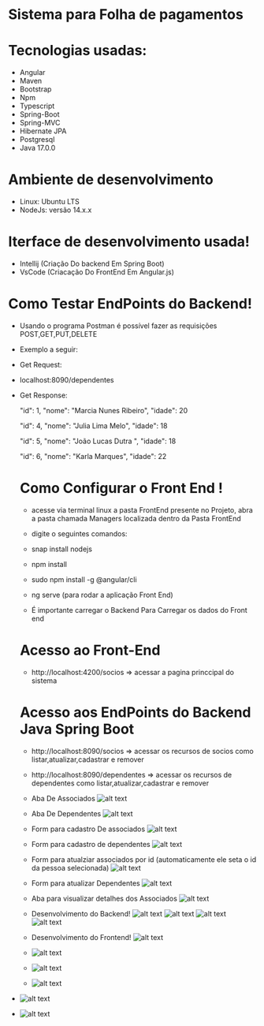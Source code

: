 # Sistema para Folha de pagamentos 

# Tecnologias usadas:
- Angular
- Maven
- Bootstrap
- Npm
- Typescript
- Spring-Boot
- Spring-MVC
- Hibernate JPA
- Postgresql
- Java 17.0.0

# Ambiente de desenvolvimento
- Linux: Ubuntu LTS
- NodeJs: versão 14.x.x

# Iterface de desenvolvimento usada!
- Intellij (Criação Do backend Em Spring Boot)
- VsCode (Criacação Do FrontEnd Em Angular.js)

# Como Testar EndPoints do Backend!

- Usando o programa Postman é possível fazer as requisições POST,GET,PUT,DELETE
- Exemplo a seguir:


- Get Request:
- localhost:8090/dependentes

- Get Response:

    "id": 1,
    "nome": "Marcia Nunes Ribeiro",
   "idade": 20
     
    "id": 4,
    "nome": "Julia Lima Melo",
    "idade": 18
    
    "id": 5,
    "nome": "João Lucas Dutra ",
    "idade": 18
    
     "id": 6,
     "nome": "Karla Marques",
     "idade": 22
   
   # Como Configurar o Front End !
   - acesse via terminal linux a pasta FrontEnd presente no Projeto, abra a  pasta chamada Managers localizada dentro da Pasta FrontEnd
 
   - digite o seguintes comandos:

   - snap install nodejs
   - npm install 
   - sudo npm install -g @angular/cli
   - ng serve (para rodar a aplicação Front End)
   - É importante carregar o Backend Para Carregar os dados do Front end
   
    # Acesso ao Front-End
   - http://localhost:4200/socios => acessar a pagina princcipal do sistema
   
   # Acesso aos EndPoints do Backend Java Spring Boot
   - http://localhost:8090/socios => acessar os recursos de socios como listar,atualizar,cadastrar e remover
   - http://localhost:8090/dependentes => acessar os recursos de dependentes como listar,atualizar,cadastrar e remover
   
   - Aba De Associados
   ![alt text](https://github.com/FireXtz/img-NPI-TESTE/blob/main/Captura%20de%20tela%20de%202022-08-27%2017-16-27.png)
  
    - Aba De Dependentes
   ![alt text](https://github.com/FireXtz/img-NPI-TESTE/blob/main/Captura%20de%20tela%20de%202022-08-27%2017-18-25.png)
   
   - Form para cadastro De associados
   ![alt text](https://github.com/FireXtz/img-NPI-TESTE/blob/main/Captura%20de%20tela%20de%202022-08-27%2017-18-28.png)
   
   - Form para cadastro de dependentes
   ![alt text](https://github.com/FireXtz/img-NPI-TESTE/blob/main/Captura%20de%20tela%20de%202022-08-27%2017-18-31.png)
   
   - Form para atualziar associados por id (automaticamente ele seta o id da pessoa selecionada)
   ![alt text]( https://github.com/FireXtz/img-NPI-TESTE/blob/main/Captura%20de%20tela%20de%202022-08-27%2017-18-37.png)
   
   - Form para atualizar Dependentes
   ![alt text](https://github.com/FireXtz/img-NPI-TESTE/blob/main/Captura%20de%20tela%20de%202022-08-27%2017-18-49.png)
  
    - Aba para visualizar detalhes dos Associados
    ![alt text](https://github.com/FireXtz/img-NPI-TESTE/blob/main/Captura%20de%20tela%20de%202022-08-27%2017-18-41.png)
    
   - Desenvolvimento do Backend!
   ![alt text](https://github.com/FireXtz/img-NPI-TESTE/blob/main/Captura%20de%20tela%20de%202022-08-27%2017-19-21.png)
   ![alt text](https://github.com/FireXtz/img-NPI-TESTE/blob/main/Captura%20de%20tela%20de%202022-08-27%2017-19-21.png)
   ![alt text](https://github.com/FireXtz/img-NPI-TESTE/blob/main/Captura%20de%20tela%20de%202022-08-27%2017-18-58.png)
   ![alt text](https://github.com/FireXtz/img-NPI-TESTE/blob/main/Captura%20de%20tela%20de%202022-08-27%2017-19-31.png)
   
   
   
   - Desenvolvimento do Frontend!
    ![alt text](https://github.com/FireXtz/img-NPI-TESTE/blob/main/front.png)
  - ![alt text](https://github.com/FireXtz/img-NPI-TESTE/blob/main/front2.png)
  - ![alt text](https://github.com/FireXtz/img-NPI-TESTE/blob/main/front3.png)
  - ![alt text](https://github.com/FireXtz/img-NPI-TESTE/blob/main/front4.png)
 - ![alt text](https://github.com/FireXtz/img-NPI-TESTE/blob/main/front5.png)
  - ![alt text](https://github.com/FireXtz/img-NPI-TESTE/blob/main/front6.png)
   
     
